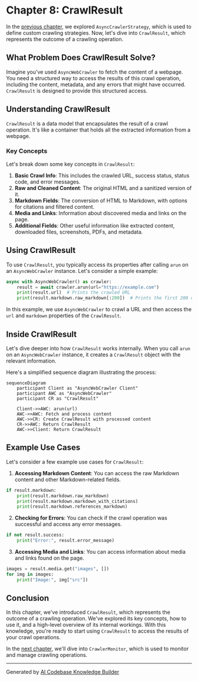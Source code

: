 # Chapter 8: CrawlResult

In the [previous chapter](07_asynccrawlerstrategy.md), we explored `AsyncCrawlerStrategy`, which is used to define custom crawling strategies. Now, let's dive into `CrawlResult`, which represents the outcome of a crawling operation.

## What Problem Does CrawlResult Solve?

Imagine you've used `AsyncWebCrawler` to fetch the content of a webpage. You need a structured way to access the results of this crawl operation, including the content, metadata, and any errors that might have occurred. `CrawlResult` is designed to provide this structured access.

## Understanding CrawlResult

`CrawlResult` is a data model that encapsulates the result of a crawl operation. It's like a container that holds all the extracted information from a webpage.

### Key Concepts

Let's break down some key concepts in `CrawlResult`:

1. **Basic Crawl Info**: This includes the crawled URL, success status, status code, and error messages.
2. **Raw and Cleaned Content**: The original HTML and a sanitized version of it.
3. **Markdown Fields**: The conversion of HTML to Markdown, with options for citations and filtered content.
4. **Media and Links**: Information about discovered media and links on the page.
5. **Additional Fields**: Other useful information like extracted content, downloaded files, screenshots, PDFs, and metadata.

## Using CrawlResult

To use `CrawlResult`, you typically access its properties after calling `arun` on an `AsyncWebCrawler` instance. Let's consider a simple example:

```python
async with AsyncWebCrawler() as crawler:
    result = await crawler.arun(url="https://example.com")
    print(result.url)  # Prints the crawled URL
    print(result.markdown.raw_markdown[:200])  # Prints the first 200 characters of the raw Markdown
```

In this example, we use `AsyncWebCrawler` to crawl a URL and then access the `url` and `markdown` properties of the `CrawlResult`.

## Inside CrawlResult

Let's dive deeper into how `CrawlResult` works internally. When you call `arun` on an `AsyncWebCrawler` instance, it creates a `CrawlResult` object with the relevant information.

Here's a simplified sequence diagram illustrating the process:

```mermaid
sequenceDiagram
    participant Client as "AsyncWebCrawler Client"
    participant AWC as "AsyncWebCrawler"
    participant CR as "CrawlResult"

    Client->>AWC: arun(url)
    AWC->>AWC: Fetch and process content
    AWC->>CR: Create CrawlResult with processed content
    CR->>AWC: Return CrawlResult
    AWC->>Client: Return CrawlResult
```

## Example Use Cases

Let's consider a few example use cases for `CrawlResult`:

1. **Accessing Markdown Content**: You can access the raw Markdown content and other Markdown-related fields.
```python
if result.markdown:
    print(result.markdown.raw_markdown)
    print(result.markdown.markdown_with_citations)
    print(result.markdown.references_markdown)
```

2. **Checking for Errors**: You can check if the crawl operation was successful and access any error messages.
```python
if not result.success:
    print("Error:", result.error_message)
```

3. **Accessing Media and Links**: You can access information about media and links found on the page.
```python
images = result.media.get("images", [])
for img in images:
    print("Image:", img["src"])
```

## Conclusion

In this chapter, we've introduced `CrawlResult`, which represents the outcome of a crawling operation. We've explored its key concepts, how to use it, and a high-level overview of its internal workings. With this knowledge, you're ready to start using `CrawlResult` to access the results of your crawl operations.

In the [next chapter](09_crawlermonitor.md), we'll dive into `CrawlerMonitor`, which is used to monitor and manage crawling operations.

---

Generated by [AI Codebase Knowledge Builder](https://github.com/The-Pocket/Tutorial-Codebase-Knowledge)